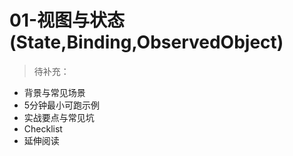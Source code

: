 # 01-视图与状态(State,Binding,ObservedObject)

> 待补充：
- 背景与常见场景
- 5分钟最小可跑示例
- 实战要点与常见坑
- Checklist
- 延伸阅读
